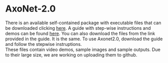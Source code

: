 # AxoNet-2.0

There is an available self-contained package with executable files that can be downloaded clicking [here](https://www.dropbox.com/s/g4opzirgjs7jamx/Axonet%202.0.zip?dl=1).
A guide with step-wise instructions and demos can be found [here](https://www.dropbox.com/s/2kx3bp6di3xr9tt/Axonet%20Installation%20Guide%202.0.pptx?dl=1). You can also download the files from the link provided in the guide. It is the same. 
To use Axonet2.0, download the guide and follow the stepwise instruptions. \
These files contain video demos, sample images and sample outputs. Due to their large size, we are working on uploading them to github. 
